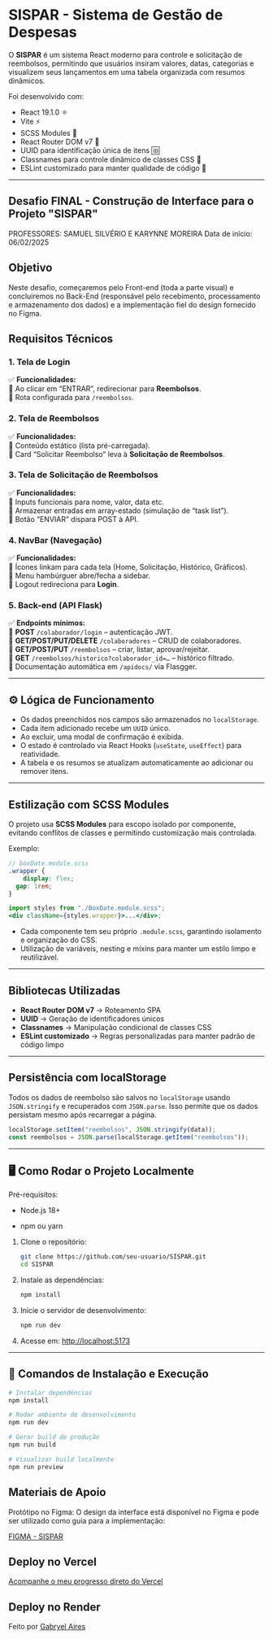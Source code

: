 # SISPAR - Sistema de Gestão de Despesas

O **SISPAR** é um sistema React moderno para controle e solicitação de reembolsos, permitindo que usuários insiram valores, datas, categorias e visualizem seus lançamentos em uma tabela organizada com resumos dinâmicos.

Foi desenvolvido com:
- React 19.1.0 ⚛️
- Vite ⚡
- SCSS Modules 🎨
- React Router DOM v7 🧭
- UUID para identificação única de itens 🆔
- Classnames para controle dinâmico de classes CSS 📌
- ESLint customizado para manter qualidade de código 🧼

---


## Desafio FINAL - Construção de Interface para o Projeto "SISPAR"
PROFESSORES: SAMUEL SILVÉRIO E KARYNNE MOREIRA
Data de início: 06/02/2025


## Objetivo
Neste desafio, começaremos pelo Front-end (toda a parte visual) e concluiremos no Back-End (responsável pelo recebimento, processamento e armazenamento dos dados) e a implementação fiel do design fornecido no Figma.


## Requisitos Técnicos

### 1. Tela de Login  
✅ **Funcionalidades:**  
🔹 Ao clicar em “ENTRAR”, redirecionar para **Reembolsos**.  
🔹 Rota configurada para `/reembolsos`.

### 2. Tela de Reembolsos  
✅ **Funcionalidades:**  
🔹 Conteúdo estático (lista pré-carregada).  
🔹 Card “Solicitar Reembolso” leva à **Solicitação de Reembolsos**.

### 3. Tela de Solicitação de Reembolsos  
✅ **Funcionalidades:**  
🔹 Inputs funcionais para nome, valor, data etc.  
🔹 Armazenar entradas em array-estado (simulação de “task list”).  
🔹 Botão “ENVIAR” dispara POST à API.

### 4. NavBar (Navegação)  
✅ **Funcionalidades:**  
🔹 Ícones linkam para cada tela (Home, Solicitação, Histórico, Gráficos).  
🔹 Menu hambúrguer abre/fecha a sidebar.  
🔹 Logout redireciona para **Login**.

### 5. Back-end (API Flask)  
✅ **Endpoints mínimos:**  
🔹 **POST** `/colaborador/login` – autenticação JWT.  
🔹 **GET/POST/PUT/DELETE** `/colaboradores` – CRUD de colaboradores.  
🔹 **GET/POST/PUT** `/reembolsos` – criar, listar, aprovar/rejeitar.  
🔹 **GET** `/reembolsos/historico?colaborador_id=…` – histórico filtrado.  
🔹 Documentação automática em `/apidocs/` via Flasgger.

---

## ⚙️ Lógica de Funcionamento

- Os dados preenchidos nos campos são armazenados no `localStorage`.
- Cada item adicionado recebe um `UUID` único.
- Ao excluir, uma modal de confirmação é exibida.
- O estado é controlado via React Hooks (`useState`, `useEffect`) para reatividade.
- A tabela e os resumos se atualizam automaticamente ao adicionar ou remover itens.

---

##  Estilização com SCSS Modules

O projeto usa **SCSS Modules** para escopo isolado por componente, evitando conflitos de classes e permitindo customização mais controlada.

Exemplo:
```scss
// boxDate.module.scss
.wrapper {
    display: flex;
  gap: 1rem;
}
```

```jsx
import styles from "./BoxDate.module.scss";
<div className={styles.wrapper}>...</div>;
```
- Cada componente tem seu próprio `.module.scss`, garantindo isolamento e organização do CSS.
- Utilização de variáveis, nesting e mixins para manter um estilo limpo e reutilizável.



---

##  Bibliotecas Utilizadas

- **React Router DOM v7** → Roteamento SPA
- **UUID** → Geração de identificadores únicos
- **Classnames** → Manipulação condicional de classes CSS
- **ESLint customizado** → Regras personalizadas para manter padrão de código limpo

---

## Persistência com localStorage

Todos os dados de reembolso são salvos no `localStorage` usando `JSON.stringify` e recuperados com `JSON.parse`. Isso permite que os dados persistam mesmo após recarregar a página.

```jsx
localStorage.setItem("reembolsos", JSON.stringify(data));
const reembolsos = JSON.parse(localStorage.getItem("reembolsos"));
```

---

## 🖥️ Como Rodar o Projeto Localmente

Pré-requisitos:

   - Node.js 18+

   - npm ou yarn

1. Clone o repositório:

   ```bash
   git clone https://github.com/seu-usuario/SISPAR.git
   cd SISPAR
   ```

2. Instale as dependências:

   ```bash
   npm install
   ```

3. Inicie o servidor de desenvolvimento:

   ```bash
   npm run dev
   ```

4. Acesse em: [http://localhost:5173](http://localhost:5173)

---

## 🔧 Comandos de Instalação e Execução

```bash
# Instalar dependências
npm install

# Rodar ambiente de desenvolvimento
npm run dev

# Gerar build de produção
npm run build

# Visualizar build localmente
npm run preview
```

## Materiais de Apoio
Protótipo no Figma:
O design da interface está disponível no Figma e pode ser utilizado como guia para a implementação:

<a href="https://www.figma.com/design/HiQqNZdfEVGoBaxq1xZ4IK/PortoLogistica?node-id=0-1&node-type=canvas&t=EBrJTvSNNssHRodT-0&authuser=0/">FIGMA - SISPAR</a>


## Deploy no Vercel
<a href="https://vercel.com/airesgabryels-projects/sispar/EDcpZ1k125hzAYkMxGUtziBuzBtM">Acompanhe o meu progresso direto do Vercel</a>

## Deploy no Render



Feito por [Gabryel Aires](https://github.com/AiresGabryel)
